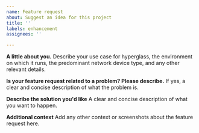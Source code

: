 ```yaml
---
name: Feature request
about: Suggest an idea for this project
title: ''
labels: enhancement
assignees: ''

---
```


**A little about you.**
Describe your use case for hyperglass, the environment on which it runs, the predominant network device type, and any other relevant details.

**Is your feature request related to a problem? Please describe.**
If yes, a clear and concise description of what the problem is.

**Describe the solution you'd like**
A clear and concise description of what you want to happen.

**Additional context**
Add any other context or screenshots about the feature request here.
